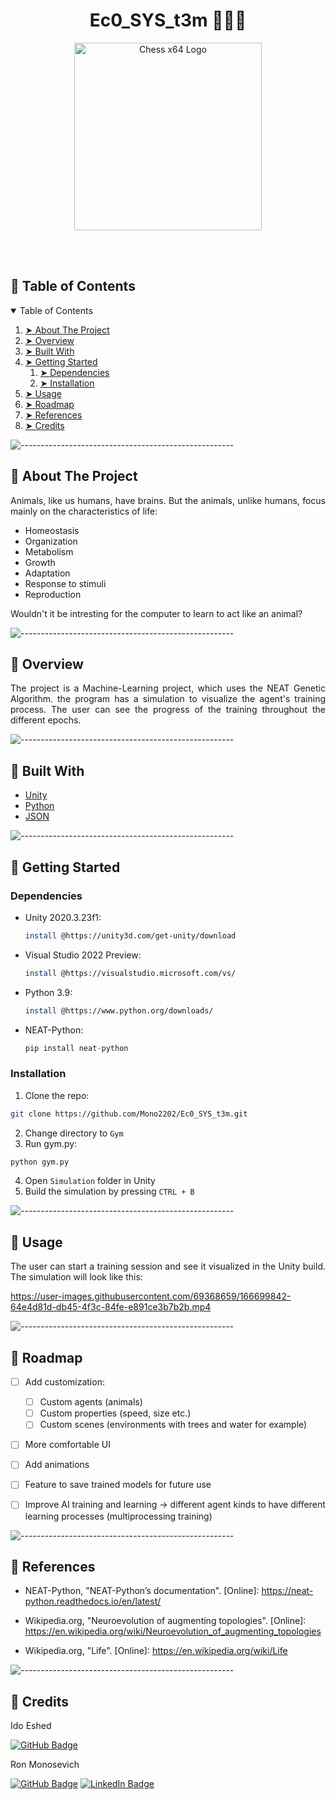 <h1 align="center"> Ec0_SYS_t3m 🐇🦊🍎 </h1>

<p align="center"> 
  <img src="https://user-images.githubusercontent.com/69368659/166566749-72798a57-9130-47c1-b0a9-ddc7fe05be6e.png" alt="Chess x64 Logo" height="300" width="300">
</p>

<br></br>



<!-- TABLE OF CONTENTS -->
<h2 id="table-of-contents"> 🐘 Table of Contents</h2>

<details open="open">
  <summary>Table of Contents</summary>
  <ol>
    <li><a href="#about-the-project"> ➤ About The Project</a></li>
    <li><a href="#overview"> ➤ Overview</a></li>
    <li><a href="#built-with"> ➤ Built With</a></li>
    <li>
      <a href="#getting-started"> ➤ Getting Started</a>
      <ol>
      <li>
        <a href="#dependencies"> ➤ Dependencies</a>
      </li>
      <li>
        <a href="#installation"> ➤ Installation</a>
      </li>
      </ol>
    </li>
    <li>
      <a href="#usage"> ➤ Usage </a>
    </li>
    <li><a href="#roadmap"> ➤ Roadmap</a></li>
    <li><a href="#references"> ➤ References</a></li>
    <li><a href="#credits"> ➤ Credits</a></li>
  </ol>
</details>



![-----------------------------------------------------](https://raw.githubusercontent.com/andreasbm/readme/master/assets/lines/rainbow.png)

<!-- ABOUT THE PROJECT -->
<h2 id="about-the-project"> 🐎 About The Project</h2>
<p align="justify"> 
  Animals, like us humans, have brains. But the animals, unlike humans, focus mainly on 
  the characteristics of life:
</p>

* Homeostasis
* Organization
* Metabolism
* Growth
* Adaptation
* Response to stimuli
* Reproduction

<p align="justify"> 
  Wouldn't it be intresting for the computer to learn to act like an animal?
</p>



![-----------------------------------------------------](https://raw.githubusercontent.com/andreasbm/readme/master/assets/lines/rainbow.png)

<!-- OVERVIEW -->
<h2 id="overview"> 🦅 Overview</h2>
<p align="justify">
    The project is a Machine-Learning project, which uses the NEAT Genetic Algorithm.
    the program has a simulation to visualize the agent's training process. The user 
    can see the progress of the training throughout the different epochs.
</p>



![-----------------------------------------------------](https://raw.githubusercontent.com/andreasbm/readme/master/assets/lines/rainbow.png)

<!-- BUILT WITH -->
<h2 id="built-with"> 🐫 Built With</h2>

* [Unity](https://unity.com/)
* [Python](https://www.python.org/) 
* [JSON](https://www.json.org/json-en.html)



![-----------------------------------------------------](https://raw.githubusercontent.com/andreasbm/readme/master/assets/lines/rainbow.png)

<!-- GETTING STARTED -->
<h2 id="getting-started"> 🐤 Getting Started</h2>


<h3 id="dependencies"> Dependencies</h3>

* Unity 2020.3.23f1:
  ```sh
  install @https://unity3d.com/get-unity/download
  ```
* Visual Studio 2022 Preview:
  ```sh
  install @https://visualstudio.microsoft.com/vs/
  ```
* Python 3.9:
  ```sh
  install @https://www.python.org/downloads/
  ```
* NEAT-Python:
  ```py
  pip install neat-python
  ```


<h3 id="installation"> Installation</h3>

1. Clone the repo:
  ```sh
  git clone https://github.com/Mono2202/Ec0_SYS_t3m.git
  ```
2. Change directory to ```Gym```
3. Run gym.py:
  ```sh
  python gym.py
  ```
4. Open ```Simulation``` folder in Unity
5. Build the simulation by pressing ```CTRL + B```



![-----------------------------------------------------](https://raw.githubusercontent.com/andreasbm/readme/master/assets/lines/rainbow.png)

<!-- USAGE -->
<h2 id="usage"> 🐁 Usage</h2>
<p align="justify">
    The user can start a training session and see it visualized in the Unity build.
    The simulation will look like this:
</p>

https://user-images.githubusercontent.com/69368659/166699842-64e4d81d-db45-4f3c-84fe-e891ce3b7b2b.mp4



![-----------------------------------------------------](https://raw.githubusercontent.com/andreasbm/readme/master/assets/lines/rainbow.png)

<!-- ROADMAP -->
<h2 id="roadmap"> 🦌 Roadmap</h2>

- [ ] Add customization:
    - [ ] Custom agents (animals)
    - [ ] Custom properties (speed, size etc.)
    - [ ] Custom scenes (environments with trees and water for example)
- [ ] More comfortable UI
- [ ] Add animations
- [ ] Feature to save trained models for future use
- [ ] Improve AI training and learning -> different agent kinds to have different learning processes
(multiprocessing training)



![-----------------------------------------------------](https://raw.githubusercontent.com/andreasbm/readme/master/assets/lines/rainbow.png)

<!-- REFERENCES -->
<h2 id="references"> 🦉 References</h2>

* NEAT-Python, "NEAT-Python’s documentation". [Online]:
https://neat-python.readthedocs.io/en/latest/

* Wikipedia.org, "Neuroevolution of augmenting topologies". [Online]:
https://en.wikipedia.org/wiki/Neuroevolution_of_augmenting_topologies

* Wikipedia.org, "Life". [Online]:
https://en.wikipedia.org/wiki/Life



![-----------------------------------------------------](https://raw.githubusercontent.com/andreasbm/readme/master/assets/lines/rainbow.png)

<!-- CREDITS -->
<h2 id="credits"> 🐆 Credits</h2>

Ido Eshed

[![GitHub Badge](https://img.shields.io/badge/GitHub-100000?style=for-the-badge&logo=github&logoColor=white)](https://github.com/IdoE0)


Ron Monosevich

[![GitHub Badge](https://img.shields.io/badge/GitHub-100000?style=for-the-badge&logo=github&logoColor=white)](https://github.com/Mono2202)
[![LinkedIn Badge](https://img.shields.io/badge/LinkedIn-0077B5?style=for-the-badge&logo=linkedin&logoColor=white)](https://www.linkedin.com/in/ron-monosevich-214754220/)
